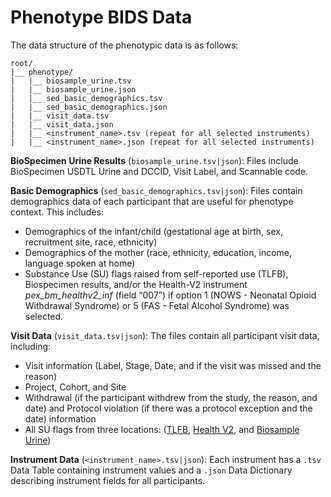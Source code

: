 # Phenotype BIDS Data
The data structure of the phenotypic data is as follows:
```
root/
|__ phenotype/
|   |__ biosample_urine.tsv
|   |__ biosample_urine.json
|   |__ sed_basic_demographics.tsv
|   |__ sed_basic_demographics.json
|   |__ visit_data.tsv
|   |__ visit_data.json
|   |__ <instrument_name>.tsv (repeat for all selected instruments)
|   |__ <instrument_name>.json (repeat for all selected instruments)
```

**BioSpecimen Urine Results** (`biosample_urine.tsv|json`): Files include BioSpecimen USDTL Urine and DCCID, Visit Label, and Scannable code.

**Basic Demographics** (`sed_basic_demographics.tsv|json`): Files contain demographics data of each participant that are useful for phenotype context. This includes:

- Demographics of the infant/child (gestational age at birth, sex, recruitment site, race, ethnicity)
- Demographics of the mother (race, ethnicity, education, income, language spoken at home)
- Substance Use (SU) flags raised from self-reported use (TLFB), Biospecimen results, and/or the Health-V2 instrument *pex_bm_healthv2_inf* (field “007”) if option 1 (NOWS - Neonatal Opioid Withdrawal Syndrome) or 5 (FAS - Fetal Alcohol Syndrome) was selected.

**Visit Data** (`visit_data.tsv|json`): The files contain all participant visit data, including:

- Visit information (Label, Stage, Date, and if the visit was missed and the reason)
- Project, Cohort, and Site
- Withdrawal (if the participant withdrew from the study, the reason, and date) and Protocol violation (if there was a protocol exception and the date) information
- All SU flags from three locations: ([TLFB](../measures/pregexp/substanceuse_all.md), [Health V2](../measures/pregexp/infanthealth.md), and [Biosample Urine](../measures/biospecimens/urine.md))

**Instrument Data** (`<instrument_name>.tsv|json`): Each instrument has a `.tsv` Data Table containing instrument values and a `.json` Data Dictionary describing instrument fields for all participants.



